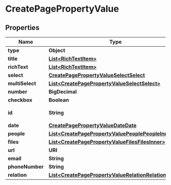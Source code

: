 

# CreatePagePropertyValue


## Properties

| Name | Type | Description | Notes |
|------------ | ------------- | ------------- | -------------|
|**type** | **Object** |  |  |
|**title** | [**List&lt;RichTextItem&gt;**](RichTextItem.md) |  |  |
|**richText** | [**List&lt;RichTextItem&gt;**](RichTextItem.md) |  |  |
|**select** | [**CreatePagePropertyValueSelectSelect**](CreatePagePropertyValueSelectSelect.md) |  |  |
|**multiSelect** | [**List&lt;CreatePagePropertyValueSelectSelect&gt;**](CreatePagePropertyValueSelectSelect.md) |  |  |
|**number** | **BigDecimal** |  |  |
|**checkbox** | **Boolean** |  |  |
|**id** | **String** | 属性ID（可选） |  [optional] |
|**date** | [**CreatePagePropertyValueDateDate**](CreatePagePropertyValueDateDate.md) |  |  |
|**people** | [**List&lt;CreatePagePropertyValuePeoplePeopleInner&gt;**](CreatePagePropertyValuePeoplePeopleInner.md) |  |  |
|**files** | [**List&lt;CreatePagePropertyValueFilesFilesInner&gt;**](CreatePagePropertyValueFilesFilesInner.md) |  |  |
|**url** | **URI** |  |  |
|**email** | **String** |  |  |
|**phoneNumber** | **String** |  |  |
|**relation** | [**List&lt;CreatePagePropertyValueRelationRelationInner&gt;**](CreatePagePropertyValueRelationRelationInner.md) |  |  |



